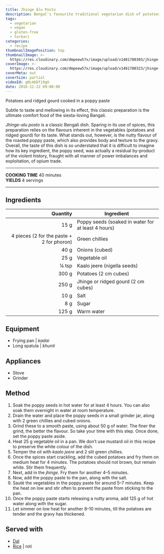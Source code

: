 ```yaml
---
title: Jhinge Alu Posto
description: Bengal's favourite traditional vegetarian dish of potatoes braised in poppy seed paste. Perfect for your afternoon siesta.
tags:
  - vegetarian
  - vegan
  - gluten-free
  - torkari
categories:
  - recipe
thumbnailImagePosition: top
thumbnailImage: >-
  https://res.cloudinary.com/dmpeew57x/image/upload/v1481780303/jhinge-alu-posto-thumbnail_tew7me.jpg
coverImage: >-
  https://res.cloudinary.com/dmpeew57x/image/upload/v1481780323/jhinge-alu-posto-cover_ss3rum.jpg
coverMeta: out
coverSize: partial
videoId: gHLmbDfj0gU
date: 2016-12-22 09:00:00
---
```




<p class="post-byline">Potatoes and ridged gourd cooked in a poppy paste</p>

<p class="post-intro">Subtle to taste and mellowing in its effect, this classic preparation is the ultimate comfort food of the siesta-loving Bangali.</p>

<!-- more -->
<span class="dropcap">J</span>_hinge-alu posto_ is a classic Bengali dish. Sparing in its use of spices, this preparation relies on the flavours inherent in the vegetables (potatoes and ridged gourd) for its taste. What stands out, however, is the nutty flavour of the roasted poppy paste, which also provides body and texture to the gravy. Overall, the taste of this dish is so understated that it is difficult to imagine how its key ingredient, the poppy seed, was actually a residual by-product of the violent history, fraught with all manner of power imbalances and exploitation, of opium trade.</p>

***

**COOKING TIME** 40 minutes   
**YIELDS** 4 servings

***
## Ingredients
|                                  Quantity | Ingredient                                             |
|------------------------------------------:|--------------------------------------------------------|
|                                      15 g | Poppy seeds (soaked in water for at least 4 hours)     |
| 4 pieces (2 for the paste + 2 for phoron) | Green chillies                                         |
|                                      40 g | Onions (cubed)                                         |
|                                      25 g | Vegetable oil                                          |
|                                     ¼ tsp | Kaalo jeere (nigella seeds)                            |
|                                     300 g | Potatoes (2 cm cubes)                                  |
|                                     250 g | Jhinge or ridged gourd (2 cm cubes)                    |
|                                      10 g | Salt                                                   |
|                                       8 g | Sugar                                                  |
|                                     125 g | Warm water                                             |

## Equipment
- Frying pan | _kadai_
- Long spatula | _khunti_

## Appliances
- Stove
- Grinder

## Method
1. Soak the poppy seeds in hot water for at least 4 hours. You can also soak them overnight in water at room temperature.
2. Drain the water and place the poppy seeds in a small grinder jar, along with 2 green chillies and cubed onions.
3. Grind these to a smooth paste, using about 50 g of water. The finer the grind, the better the flavour. So take your time with this step. Once done, set the poppy paste aside.
4. Heat 25 g vegetable oil in a pan. We don’t use mustard oil in this recipe to preserve the white colour of the dish.
5. Temper the oil with _kaalo jeere_ and 2 slit green chillies.
6. Once the spices start crackling, add the cubed potatoes and fry them on medium heat for 4 minutes. The potatoes should not brown, but remain white. Stir them frequently.
7. Next, add in the _jhinge_. Fry them for another 4–5 minutes.
8. Now, add the poppy paste to the pan, along with the salt.
9. Sauté the vegetables in the poppy paste for around 5–7 minutes. Keep the heat on low and stir often to prevent the paste from sticking to the pan.
10. Once the poppy paste starts releasing a nutty aroma, add 125 g of hot water along with the sugar.
11. Let simmer on low heat for another 8–10 minutes, till the potatoes are tender and the gravy has thickened.

## Served with
- [Dal](/tags/dal/)
- [Rice](/how-to/cook-the-perfect-rice/) | roti

<script type="application/ld+json">
{
  "@context": "http://schema.org/",
  "@type": "Recipe",
  "name": "Jhinge Alu Posto",
  "author": "Bong Eats",
  "image": "https://res.cloudinary.com/dmpeew57x/image/upload/v1481780300/jhinge-alu-posto-thumbnail-small_qcfwl0.jpg",
  "description": "Potatoes and ridged gourd cooked in a poppy paste",
  "prepTime": "PT10M",
  "totalTime": "PT40M",
  "recipeYield": "4",
  "recipeIngredient": [
    "Poppy seeds (soaked in hot water for at least 4 hours) 15 g",
    "Green chillies (2 for the paste + 2 for phoron) 4 pieces",
    "Onions (cubed)  40 g",
    "Oil 25 g",
    "Kalo jeere  ¼ tsp",
    "Potatoes (2 cm cubes) 300 g",
    "Jhinge (2 cm cubes) 250 g",
    "Salt  10 g",
    "Sugar 8 g",
    "Warm water  125 g"
  ],
  "recipeInstructions": [
    "1. Soak the poppy seeds in hot water for at least 4 hours. You can also soak them overnight in water at room temperature.",
    "2. Drain the water and place the poppy seeds in a small grinder jar, along with 2 green chillies and cubed onions.",
    "3. Grind these to a smooth paste, using about 50 g of water. The finer the grind, the better the flavour. So take your time with this step. Once done, set the poppy paste aside.",
    "4. Heat 25 g vegetable oil in a pan. We don’t use mustard oil in this recipe.",
    "5. Temper the oil with _kaalo jeere_ and 2 slit green chillies.",
    "6. Once the spices start crackling, add in the cubed potatoes and fry them on medium heat for 4 minutes. The potatoes should not brown, but remain white. Stir them frequently.",
    "7. Next, add in the _jhinge_. Fry them for another 4–5 minutes.",
    "8. Now, add the poppy paste to the pan, along with the salt.",
    "9. Sauté the vegetables in the poppy paste for around 5–7 minutes. Keep the heat on low and stir often to prevent the paste from sticking to the pan.",
    "10. Once the poppy paste starts releasing a nutty aroma, add 125 g of hot water along with the sugar.",
    "11. Let simmer on low heat for another 8–10 minutes, till the potatoes are tender and the gravy has thickened."
   ]
}
</script>
